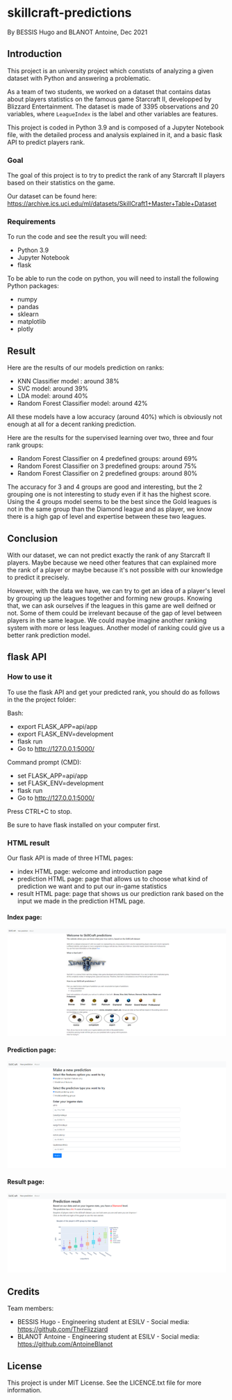 # skillcraft-predictions

By BESSIS Hugo and BLANOT Antoine, Dec 2021

## Introduction

This project is an university project which constists of analyzing a given dataset with Python and answering a problematic.

As a team of two students, we worked on a dataset that contains datas about players statistics on the famous game Starcraft II, developped by Blizzard Entertainment.
The dataset is made of 3395 observations and 20 variables, where `LeagueIndex` is the label and other variables are features.

This project is coded in Python 3.9 and is composed of a Jupyter Notebook file, with the detailed process and analysis explained in it, and a basic flask API to predict players rank.

### Goal

The goal of this project is to try to predict the rank of any Starcraft II players based on their statistics on the game.

Our dataset can be found here: https://archive.ics.uci.edu/ml/datasets/SkillCraft1+Master+Table+Dataset

### Requirements

To run the code and see the result you will need:
- Python 3.9
- Jupyter Notebook
- flask

To be able to run the code on python, you will need to install the following Python packages:
- numpy
- pandas
- sklearn
- matplotlib
- plotly

## Result

Here are the results of our models prediction on ranks:

- KNN Classifier model : around 38%
- SVC model: around 39%
- LDA model: around 40%
- Random Forest Classifier model: around 42%

All these models have a low accuracy (around 40%) which is obviously not enough at all for a decent ranking prediction.

Here are the results for the supervised learning over two, three and four rank groups:

- Random Forest Classifier on 4 predefined groups: around 69%
- Random Forest Classifier on 3 predefined groups: around 75%
- Random Forest Classifier on 2 predefined groups: around 80%

The accuracy for 3 and 4 groups are good and interesting, but the 2 grouping one is not interesting to study even if it has the highest score. Using the 4 groups model seems to be the best since the Gold leagues is not in the same group than the Diamond league and as player, we know there is a high gap of level and expertise between these two leagues.

## Conclusion

With our dataset, we can not predict exactly the rank of any Starcraft II players. Maybe because we need other features that can explained more the rank of a player or maybe because it's not possible with our knowledge to predict it precisely.

However, with the data we have, we can try to get an idea of a player's level by grouping up the leagues together and forming new groups. 
Knowing that, we can ask ourselves if the leagues in this game are well deifned or not. Some of them could be irrelevant because of the gap of level between players in the same league. We could maybe imagine another ranking system with more or less leagues. Another model of ranking could give us a better rank prediction model.



## flask API

### How to use it

To use the flask API and get your predicted rank, you should do as follows in the the project folder:

Bash:

- export FLASK_APP=api/app
- export FLASK_ENV=development
- flask run
- Go to http://127.0.0.1:5000/

Command prompt (CMD):

- set FLASK_APP=api/app
- set FLASK_ENV=development
- flask run
- Go to http://127.0.0.1:5000/


Press CTRL+C to stop.

Be sure to have flask installed on your computer first.

### HTML result

Our flask API is made of three HTML pages:

- index HTML page: welcome and introduction page 
- prediction HTML page: page that allows us to choose what kind of prediction we want and to put our in-game statistics
- result HTML page: page that shows us our prediction rank based on the input we made in the prediction HTML page.

#### Index page:
![alt text](./api/static/images/index_html_page.PNG?raw=true)

#### Prediction page:
![alt text](./api/static/images/prediction_html_page.PNG?raw=true)

#### Result page:
![alt text](./api/static/images/result_html_page.PNG?raw=true)


## Credits

Team members:
- BESSIS Hugo - Engineering student at ESILV - Social media: https://github.com/TheFlizziard
- BLANOT Antoine - Engineering student at ESILV - Social media: https://github.com/AntoineBlanot 


## License

This project is under MIT License. See the LICENCE.txt file for more information.





